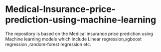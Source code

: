 # Medical-Insurance-price-prediction-using-machine-learning
The repository is based on the Medical insurance price prediction using Machine learning models
which include Linear regression,xgboost regression ,random-forest regression etc.


